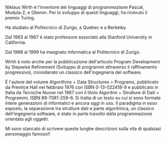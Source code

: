 Niklaus Wirth è l'inventore dei linguaggi di programmazione Pascal, Modula-2, e Oberon. Per lo sviluppo di questi linguaggi, ha ricevuto il premio Turing.

Ha studiato al Politecnico di Zurigo, a Quebec e a Berkeley.

Dal 1963 al 1967 è stato professore associato alla Stanford University in California.

Dal 1968 al 1999 ha insegnato informatica al Politecnico di Zurigo.

Wirth è noto anche per la pubblicazione dell'articolo Program Development by Stepwise Refinement (Sviluppo di programmi attraverso il raffinamento progressivo), considerato un classico dell'ingegneria del software.

È l'autore del volume Algorithms + Data Structures = Programs, pubblicato da Prentice Hall nel febbraio 1976 con ISBN 0-13-022418-9 e pubblicato in Italia da Tecniche Nuove nel 1987 con il titolo Algoritmi + Strutture di Dati = Programmi, ISBN 88-7081-259-6. Si tratta di un testo su cui si sono formate intere generazioni di informatici e ancora oggi in uso. Il paradigma in esso esposto, la separazione tra strutture dati e parte algoritmica, un classico dell'ingegneria software, è stato in parte travolto dalla programmazione orientata agli oggetti.

Mi sono stancato di scrivere queste lunghe descrizioni sulla vita di qualsiasi personaggio famoso!!